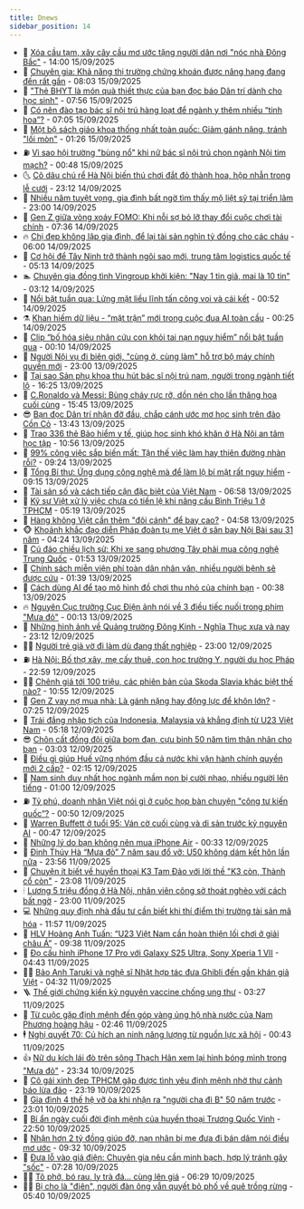 ```yaml
---
title: Dnews
sidebar_position: 14
---
```


<!-- dantri-dnews:START -->
- 🤠 [Xóa cầu tạm, xây cây cầu mơ ước tặng người dân nơi &quot;nóc nhà Đông Bắc&quot;](https://dantri.com.vn/tam-long-nhan-ai/xoa-cau-tam-xay-cay-cau-mo-uoc-tang-nguoi-dan-noi-noc-nha-dong-bac-20250915002645916.htm) - 14:00 15/09/2025
- 🌈 [Chuyên gia: Khả năng thị trường chứng khoán được nâng hạng đang đến rất gần](https://dantri.com.vn/kinh-doanh/chuyen-gia-kha-nang-thi-truong-chung-khoan-duoc-nang-hang-dang-den-rat-gan-20250915145646145.htm) - 08:03 15/09/2025
- 🐎 [&quot;Thẻ BHYT là món quà thiết thực của bạn đọc báo Dân trí dành cho học sinh&quot;](https://dantri.com.vn/tam-long-nhan-ai/the-bhyt-la-mon-qua-thiet-thuc-cua-ban-doc-bao-dan-tri-danh-cho-hoc-sinh-20250915115126773.htm) - 07:56 15/09/2025
- 👹 [Có nên đào tạo bác sĩ nội trú hàng loạt để ngành y thêm nhiều “tinh hoa”?](https://dantri.com.vn/giao-duc/co-nen-dao-tao-bac-si-noi-tru-hang-loat-de-nganh-y-them-nhieu-tinh-hoa-20250915093240333.htm) - 07:05 15/09/2025
- 🫶 [Một bộ sách giáo khoa thống nhất toàn quốc: Giảm gánh nặng, tránh &quot;lối mòn&quot;](https://dantri.com.vn/giao-duc/mot-bo-sach-giao-khoa-thong-nhat-toan-quoc-giam-ganh-nang-tranh-loi-mon-20250915075845434.htm) - 01:26 15/09/2025
- ⛽️ [Vì sao hội trường &quot;bùng nổ&quot; khi nữ bác sĩ nội trú chọn ngành Nội tim mạch?](https://dantri.com.vn/suc-khoe/vi-sao-hoi-truong-bung-no-khi-nu-bac-si-noi-tru-chon-nganh-noi-tim-mach-20250913120651074.htm) - 00:48 15/09/2025
- 🌜 [Cô dâu chú rể Hà Nội biến thú chơi đắt đỏ thành hoa, hộp nhẫn trong lễ cưới](https://dantri.com.vn/doi-song/co-dau-chu-re-ha-noi-bien-thu-choi-dat-do-thanh-hoa-hop-nhan-trong-le-cuoi-20250912015440285.htm) - 23:12 14/09/2025
- 💪 [Nhiều năm tuyệt vọng, gia đình bất ngờ tìm thấy mộ liệt sỹ tại triển lãm](https://dantri.com.vn/lao-dong-viec-lam/nhieu-nam-tuyet-vong-gia-dinh-bat-ngo-tim-thay-mo-liet-sy-tai-trien-lam-20250913221806654.htm) - 23:00 14/09/2025
- 🎊 [Gen Z giữa vòng xoáy FOMO: Khi nỗi sợ bỏ lỡ thay đổi cuộc chơi tài chính](https://dantri.com.vn/kinh-doanh/gen-z-giua-vong-xoay-fomo-khi-noi-so-bo-lo-thay-doi-cuoc-choi-tai-chinh-20250815214041147.htm) - 07:36 14/09/2025
- 🔥 [Chị đẹp không lập gia đình, để lại tài sản nghìn tỷ đồng cho các cháu](https://dantri.com.vn/giai-tri/chi-dep-khong-lap-gia-dinh-de-lai-tai-san-nghin-ty-dong-cho-cac-chau-20250913152839884.htm) - 06:00 14/09/2025
- 👀 [Cơ hội để Tây Ninh trở thành ngôi sao mới, trung tâm logistics quốc tế](https://dantri.com.vn/kinh-doanh/co-hoi-de-tay-ninh-tro-thanh-ngoi-sao-moi-trung-tam-logistics-quoc-te-20250913232818986.htm) - 05:13 14/09/2025
- 🏊 [Chuyên gia đồng tình Vingroup khởi kiện: &quot;Nay 1 tin giả, mai là 10 tin&quot;](https://dantri.com.vn/kinh-doanh/chuyen-gia-dong-tinh-vingroup-khoi-kien-nay-1-tin-gia-mai-la-10-tin-20250914000114320.htm) - 03:12 14/09/2025
- 🥸 [Nổi bật tuần qua: Lửng mật liều lĩnh tấn công voi và cái kết](https://dantri.com.vn/khoa-hoc/noi-bat-tuan-qua-lung-mat-lieu-linh-tan-cong-voi-va-cai-ket-20250914063543655.htm) - 00:52 14/09/2025
- ⚗️ [Khan hiếm dữ liệu - “mặt trận” mới trong cuộc đua AI toàn cầu](https://dantri.com.vn/cong-nghe/khan-hiem-du-lieu-mat-tran-moi-trong-cuoc-dua-ai-toan-cau-20250908121828337.htm) - 00:25 14/09/2025
- 🐲 [Clip “bố hóa siêu nhân cứu con khỏi tai nạn nguy hiểm” nổi bật tuần qua](https://dantri.com.vn/cong-nghe/clip-bo-hoa-sieu-nhan-cuu-con-khoi-tai-nan-nguy-hiem-noi-bat-tuan-qua-20250914043709238.htm) - 00:10 14/09/2025
- 🌁 [Người Nội vụ đi biên giới, &quot;cùng ở, cùng làm&quot; hỗ trợ bộ máy chính quyền mới](https://dantri.com.vn/noi-vu/nguoi-noi-vu-di-bien-gioi-cung-o-cung-lam-ho-tro-bo-may-chinh-quyen-moi-20250913132855709.htm) - 23:00 13/09/2025
- 🧐 [Tại sao Sản phụ khoa thu hút bác sĩ nội trú nam, người trong ngành tiết lộ](https://dantri.com.vn/suc-khoe/tai-sao-san-phu-khoa-thu-hut-bac-si-noi-tru-nam-nguoi-trong-nganh-tiet-lo-20250913100939655.htm) - 16:25 13/09/2025
- 👹 [C.Ronaldo và Messi: Bùng cháy rực rỡ, dồn nén cho lần thăng hoa cuối cùng](https://dantri.com.vn/the-thao/cronaldo-va-messi-bung-chay-ruc-ro-don-nen-cho-lan-thang-hoa-cuoi-cung-20250913021632965.htm) - 15:45 13/09/2025
- 😎 [Bạn đọc Dân trí nhận đỡ đầu, chắp cánh ước mơ học sinh trên đảo Cồn Cỏ](https://dantri.com.vn/tam-long-nhan-ai/ban-doc-dan-tri-nhan-do-dau-chap-canh-uoc-mo-hoc-sinh-tren-dao-con-co-20250913174127325.htm) - 13:43 13/09/2025
- 🤭 [Trao 336 thẻ Bảo hiểm y tế, giúp học sinh khó khăn ở Hà Nội an tâm học tập](https://dantri.com.vn/tam-long-nhan-ai/trao-336-the-bao-hiem-y-te-giup-hoc-sinh-kho-khan-o-ha-noi-an-tam-hoc-tap-20250913151225564.htm) - 10:56 13/09/2025
- 🦣 [99% công việc sắp biến mất: Tận thế việc làm hay thiên đường nhàn rỗi?](https://dantri.com.vn/kinh-doanh/99-cong-viec-sap-bien-mat-tan-the-viec-lam-hay-thien-duong-nhan-roi-20250912200715561.htm) - 09:24 13/09/2025
- 🙉 [Tổng Bí thư: Ứng dụng công nghệ mà để làm lộ bí mật rất nguy hiểm](https://dantri.com.vn/thoi-su/tong-bi-thu-ung-dung-cong-nghe-ma-de-lam-lo-bi-mat-rat-nguy-hiem-20250913160745030.htm) - 09:15 13/09/2025
- 🗽 [Tài sản số và cách tiếp cận đặc biệt của Việt Nam](https://dantri.com.vn/cong-nghe/tai-san-so-va-cach-tiep-can-dac-biet-cua-viet-nam-20250912135137989.htm) - 06:58 13/09/2025
- 🐻 [Kỹ sư Việt xử lý việc chưa có tiền lệ khi nâng cầu Bình Triệu 1 ở TPHCM](https://dantri.com.vn/thoi-su/ky-su-viet-xu-ly-viec-chua-co-tien-le-khi-nang-cau-binh-trieu-1-o-tphcm-20250913035312076.htm) - 05:19 13/09/2025
- 🫣 [Hàng không Việt cần thêm &quot;đôi cánh&quot; để bay cao?](https://dantri.com.vn/kinh-doanh/hang-khong-viet-can-them-doi-canh-de-bay-cao-20250820100028496.htm) - 04:58 13/09/2025
- 🐵 [Khoảnh khắc đạo diễn Pháp đoàn tụ mẹ Việt ở sân bay Nội Bài sau 31 năm](https://dantri.com.vn/doi-song/khoanh-khac-dao-dien-phap-doan-tu-me-viet-o-san-bay-noi-bai-sau-31-nam-20250913103732438.htm) - 04:24 13/09/2025
- 🥷 [Cú đảo chiều lịch sử: Khi xe sang phương Tây phải mua công nghệ Trung Quốc](https://dantri.com.vn/kinh-doanh/cu-dao-chieu-lich-su-khi-xe-sang-phuong-tay-phai-mua-cong-nghe-trung-quoc-20250911182929528.htm) - 01:53 13/09/2025
- 🐻 [Chính sách miễn viện phí toàn dân nhân văn, nhiều người bệnh sẽ được cứu](https://dantri.com.vn/suc-khoe/chinh-sach-mien-vien-phi-toan-dan-nhan-van-nhieu-nguoi-benh-se-duoc-cuu-20250912123811216.htm) - 01:39 13/09/2025
- 🥸 [Cách dùng AI để tạo mô hình đồ chơi thu nhỏ của chính bạn](https://dantri.com.vn/cong-nghe/cach-dung-ai-de-tao-mo-hinh-do-choi-thu-nho-cua-chinh-ban-20250913045420501.htm) - 00:38 13/09/2025
- 🔥 [Nguyên Cục trưởng Cục Điện ảnh nói về 3 điều tiếc nuối trong phim &quot;Mưa đỏ&quot;](https://dantri.com.vn/giai-tri/nguyen-cuc-truong-cuc-dien-anh-noi-ve-3-dieu-tiec-nuoi-trong-phim-mua-do-20250912011141652.htm) - 00:13 13/09/2025
- 🥰 [Những hình ảnh về Quảng trường Đông Kinh - Nghĩa Thục xưa và nay](https://dantri.com.vn/thoi-su/nhung-hinh-anh-ve-quang-truong-dong-kinh-nghia-thuc-xua-va-nay-20250913001145671.htm) - 23:12 12/09/2025
- 👨‍🏫 [Người trẻ giả vờ đi làm dù đang thất nghiệp](https://dantri.com.vn/lao-dong-viec-lam/nguoi-tre-gia-vo-di-lam-du-dang-that-nghiep-20250912192539054.htm) - 23:00 12/09/2025
- ⛽️ [Hà Nội:  Bố thợ xây, mẹ cấy thuê, con học trường Y, người du học Pháp](https://dantri.com.vn/doi-song/ha-noi-bo-tho-xay-me-cay-thue-con-hoc-truong-y-nguoi-du-hoc-phap-20250912094536818.htm) - 22:59 12/09/2025
- 🧑‍💻 [Chênh giá tới 100 triệu, các phiên bản của Skoda Slavia khác biệt thế nào?](https://dantri.com.vn/o-to-xe-may/chenh-gia-toi-100-trieu-cac-phien-ban-cua-skoda-slavia-khac-biet-the-nao-20250911133439771.htm) - 10:55 12/09/2025
- 💪 [Gen Z vay nợ mua nhà: Là gánh nặng hay động lực để khôn lớn?](https://dantri.com.vn/bat-dong-san/gen-z-vay-no-mua-nha-la-ganh-nang-hay-dong-luc-de-khon-lon-20250912133058715.htm) - 07:25 12/09/2025
- 🔭 [Trái đắng nhập tịch của Indonesia, Malaysia và khẳng định từ U23 Việt Nam](https://dantri.com.vn/the-thao/trai-dang-nhap-tich-cua-indonesia-malaysia-va-khang-dinh-tu-u23-viet-nam-20250912015504015.htm) - 05:18 12/09/2025
- 😎 [Chôn cất đồng đội giữa bom đạn, cựu binh 50 năm tìm thân nhân cho bạn](https://dantri.com.vn/lao-dong-viec-lam/chon-cat-dong-doi-giua-bom-dan-cuu-binh-50-nam-tim-than-nhan-cho-ban-20250911212830842.htm) - 03:03 12/09/2025
- 🦩 [Điều gì giúp Huế vững nhóm đầu cả nước khi vận hành chính quyền mới 2 cấp?](https://dantri.com.vn/noi-vu/dieu-gi-giup-hue-vung-nhom-dau-ca-nuoc-khi-van-hanh-chinh-quyen-moi-2-cap-20250911135011822.htm) - 02:15 12/09/2025
- 🐻 [Nam sinh duy nhất học ngành mầm non bị cười nhạo, nhiều người lên tiếng](https://dantri.com.vn/giao-duc/nam-sinh-duy-nhat-hoc-nganh-mam-non-bi-cuoi-nhao-nhieu-nguoi-len-tieng-20250912055254394.htm) - 01:00 12/09/2025
- ⛽️ [Tỷ phú, doanh nhân Việt nói gì ở cuộc họp bàn chuyện &quot;công tư kiến quốc”?](https://dantri.com.vn/kinh-doanh/ty-phu-doanh-nhan-viet-noi-gi-o-cuoc-hop-ban-chuyen-cong-tu-kien-quoc-20250911232826627.htm) - 00:50 12/09/2025
- 📝 [Warren Buffett ở tuổi 95: Ván cờ cuối cùng và di sản trước kỷ nguyên AI](https://dantri.com.vn/kinh-doanh/warren-buffett-o-tuoi-95-van-co-cuoi-cung-va-di-san-truoc-ky-nguyen-ai-20250830203607212.htm) - 00:47 12/09/2025
- 💯 [Những lý do bạn không nên mua iPhone Air](https://dantri.com.vn/cong-nghe/nhung-ly-do-ban-khong-nen-mua-iphone-air-20250912030020668.htm) - 00:33 12/09/2025
- 🤠 [Đinh Thúy Hà “Mưa đỏ” 7 năm sau đổ vỡ: U50 không dám kết hôn lần nữa](https://dantri.com.vn/giai-tri/dinh-thuy-ha-mua-do-7-nam-sau-do-vo-u50-khong-dam-ket-hon-lan-nua-20250912003944234.htm) - 23:56 11/09/2025
- 🧐 [Chuyện ít biết về huyền thoại K3 Tam Đảo với lời thề &quot;K3 còn, Thành cổ còn&quot;](https://dantri.com.vn/doi-song/chuyen-it-biet-ve-huyen-thoai-k3-tam-dao-voi-loi-the-k3-con-thanh-co-con-20250911151046638.htm) - 23:08 11/09/2025
- 🕯 [Lương 5 triệu đồng ở Hà Nội, nhân viên công sở thoát nghèo với cách bất ngờ](https://dantri.com.vn/lao-dong-viec-lam/luong-5-trieu-dong-o-ha-noi-nhan-vien-cong-so-thoat-ngheo-voi-cach-bat-ngo-20250911164216835.htm) - 23:00 11/09/2025
- 💻 [Những quy định nhà đầu tư cần biết khi thí điểm thị trường tài sản mã hóa](https://dantri.com.vn/kinh-doanh/nhung-quy-dinh-nha-dau-tu-can-biet-khi-thi-diem-thi-truong-tai-san-ma-hoa-20250911160728699.htm) - 11:57 11/09/2025
- 🌋 [HLV Hoàng Anh Tuấn: “U23 Việt Nam cần hoàn thiện lối chơi ở giải châu Á”](https://dantri.com.vn/the-thao/hlv-hoang-anh-tuan-u23-viet-nam-can-hoan-thien-loi-choi-o-giai-chau-a-20250910235920492.htm) - 09:38 11/09/2025
- 🤖 [Đọ cấu hình iPhone 17 Pro với Galaxy S25 Ultra, Sony Xperia 1 VII](https://dantri.com.vn/cong-nghe/do-cau-hinh-iphone-17-pro-voi-galaxy-s25-ultra-sony-xperia-1-vii-20250911021609991.htm) - 04:43 11/09/2025
- 🧑‍💻 [Bảo Anh Taruki và nghệ sĩ Nhật hợp tác đưa Ghibli đến gần khán giả Việt](https://dantri.com.vn/giai-tri/bao-anh-taruki-va-nghe-si-nhat-hop-tac-dua-ghibli-den-gan-khan-gia-viet-20250731010102082.htm) - 04:32 11/09/2025
- 🪜 [Thế giới chứng kiến kỷ nguyên vaccine chống ung thư](https://dantri.com.vn/suc-khoe/the-gioi-chung-kien-ky-nguyen-vaccine-chong-ung-thu-20250910151302352.htm) - 03:27 11/09/2025
- 🚀 [Từ cuộc gặp định mệnh đến góp vàng ủng hộ nhà nước của Nam Phương hoàng hậu](https://dantri.com.vn/doi-song/tu-cuoc-gap-dinh-menh-den-gop-vang-ung-ho-nha-nuoc-cua-nam-phuong-hoang-hau-20250817195614429.htm) - 02:46 11/09/2025
- 🕴 [Nghị quyết 70: Cú hích an ninh năng lượng từ nguồn lực xã hội](https://dantri.com.vn/khoa-hoc/nghi-quyet-70-cu-hich-an-ninh-nang-luong-tu-nguon-luc-xa-hoi-20250911014227512.htm) - 00:43 11/09/2025
- 👍 [Nữ du kích lái đò trên sông Thạch Hãn xem lại hình bóng mình trong &quot;Mưa đỏ&quot;](https://dantri.com.vn/thoi-su/nu-du-kich-lai-do-tren-song-thach-han-xem-lai-hinh-bong-minh-trong-mua-do-20250910194057972.htm) - 23:34 10/09/2025
- 🥳 [Cô gái xinh đẹp TPHCM gặp được tình yêu định mệnh nhờ thư cảnh báo lừa đảo](https://dantri.com.vn/doi-song/co-gai-xinh-dep-tphcm-gap-duoc-tinh-yeu-dinh-menh-nho-thu-canh-bao-lua-dao-20250908152911160.htm) - 23:19 10/09/2025
- 🥳 [Gia đình 4 thế hệ vỡ òa khi nhận ra &quot;người cha đi B&quot; 50 năm trước](https://dantri.com.vn/lao-dong-viec-lam/gia-dinh-4-the-he-vo-oa-khi-nhan-ra-nguoi-cha-di-b-50-nam-truoc-20250910182511924.htm) - 23:01 10/09/2025
- 🦩 [Bí ẩn ngày cuối đời định mệnh của huyền thoại Trương Quốc Vinh](https://dantri.com.vn/giai-tri/bi-an-ngay-cuoi-doi-dinh-menh-cua-huyen-thoai-truong-quoc-vinh-20250910125341275.htm) - 22:50 10/09/2025
- 🗽 [Nhận hơn 2 tỷ đồng giúp đỡ, nạn nhân bị mẹ đưa đi bán dâm nói điều mơ ước](https://dantri.com.vn/tam-long-nhan-ai/nhan-hon-2-ty-dong-giup-do-nan-nhan-bi-me-dua-di-ban-dam-noi-dieu-mo-uoc-20250910151351075.htm) - 09:32 10/09/2025
- 🤖 [Đưa lỗ vào giá điện: Chuyên gia nêu cần minh bạch, hợp lý tránh gây &quot;sốc&quot;](https://dantri.com.vn/kinh-doanh/dua-lo-vao-gia-dien-chuyen-gia-neu-can-minh-bach-hop-ly-tranh-gay-soc-20250910093758219.htm) - 07:28 10/09/2025
- 🧑‍🏫 [Tô phở, bó rau, ly trà đá... cùng lên giá](https://dantri.com.vn/kinh-doanh/to-pho-bo-rau-ly-tra-da-cung-len-gia-20250910111809416.htm) - 06:29 10/09/2025
- 👨‍🏫 [Bị cho là &quot;điên&quot;, người đàn ông vẫn quyết bỏ phố về quê trồng rừng](https://dantri.com.vn/lao-dong-viec-lam/bi-cho-la-dien-nguoi-dan-ong-van-quyet-bo-pho-ve-que-trong-rung-20250910091845958.htm) - 05:40 10/09/2025<!-- dantri-dnews:END -->
